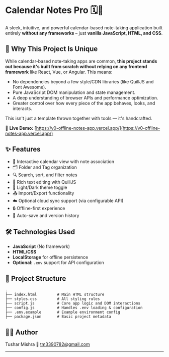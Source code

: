 # Calendar Notes Pro 🗓️📝

A sleek, intuitive, and powerful calendar-based note-taking application built entirely **without any frameworks** – just **vanilla JavaScript, HTML, and CSS**.

## 🚀 Why This Project Is Unique

While calendar-based note-taking apps are common, **this project stands out because it's built from scratch without relying on any frontend framework** like React, Vue, or Angular. This means:
- No dependencies beyond a few style/CDN libraries (like QuillJS and Font Awesome).
- Pure JavaScript DOM manipulation and state management.
- A deep understanding of browser APIs and performance optimization.
- Greater control over how every piece of the app behaves, looks, and interacts.

This isn't just a template thrown together with tools — it's handcrafted.

🔗 **Live Demo:** [https://v0-offline-notes-app.vercel.app/](https://v0-offline-notes-app.vercel.app/)


## ✨ Features

- 📅 Interactive calendar view with note association
- 🗂️ Folder and Tag organization
- 🔍 Search, sort, and filter notes
- 📝 Rich text editing with QuillJS
- 🌙 Light/Dark theme toggle
- 📤 Import/Export functionality
- ☁️ Optional cloud sync support (via configurable API)
- 🔒 Offline-first experience
- 🔄 Auto-save and version history

## 🛠️ Technologies Used

- **JavaScript** (No framework)
- **HTML/CSS**
- **LocalStorage** for offline persistence
- **Optional**: `.env` support for API configuration

## 📂 Project Structure

```plaintext
.
├── index.html         # Main HTML structure
├── styles.css         # All styling rules
├── script.js          # Core app logic and DOM interactions
├── config.js          # Handles .env loading & configuration
├── .env.example       # Example environment config
├── package.json       # Basic project metadata
```


## 👨‍💻 Author

Tushar Mishra 
📧 [tm3390782@gmail.com](mailto:tm3390782@gmail.com)

---
